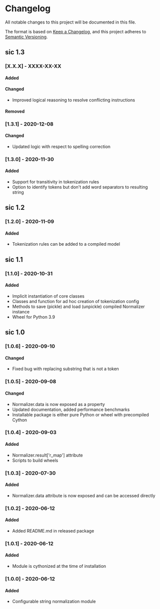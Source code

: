 # Changelog

All notable changes to this project will be documented in this file.

The format is based on [Keep a Changelog](https://keepachangelog.com/en/1.1.0/),
and this project adheres to [Semantic Versioning](https://semver.org/spec/v2.0.0.html).

## sic 1.3

### [X.X.X] - XXXX-XX-XX

#### Added

#### Changed

- Improved logical reasoning to resolve conflicting instructions

#### Removed

### [1.3.1] - 2020-12-08

#### Changed

- Updated logic with respect to spelling correction

### [1.3.0] - 2020-11-30

#### Added

- Support for transitivity in tokenization rules
- Option to identify tokens but don't add word separators to resulting string

## sic 1.2

### [1.2.0] - 2020-11-09

#### Added

- Tokenization rules can be added to a compiled model

## sic 1.1

### [1.1.0] - 2020-10-31

#### Added

- Implicit instantiation of core classes
- Classes and function for ad hoc creation of tokenization config
- Methods to save (pickle) and load (unpickle) compiled Normalizer instance
- Wheel for Python 3.9

## sic 1.0

### [1.0.6] - 2020-09-10

#### Changed

- Fixed bug with replacing substring that is not a token

### [1.0.5] - 2020-09-08

#### Changed

- Normalizer.data is now exposed as a property
- Updated documentation, added performance benchmarks
- Installable package is either pure Python or wheel with precompiled Cython

### [1.0.4] - 2020-09-03

#### Added

- Normalizer.result['r_map'] attribute
- Scripts to build wheels

### [1.0.3] - 2020-07-30

#### Added

- Normalizer.data attribute is now exposed and can be accessed directly

### [1.0.2] - 2020-06-12

#### Added

- Added README.md in released package

### [1.0.1] - 2020-06-12

#### Added

- Module is cythonized at the time of installation

### [1.0.0] - 2020-06-12

#### Added

- Configurable string normalization module
